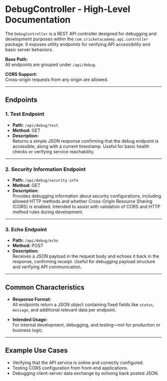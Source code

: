 # DebugController - High-Level Documentation

The `DebugController` is a REST API controller designed for debugging and development purposes within the `com.cricketacademy.api.controller` package. It exposes utility endpoints for verifying API accessibility and basic server behaviors.

**Base Path:**  
All endpoints are grouped under `/api/debug`.

**CORS Support:**  
Cross-origin requests from any origin are allowed.

---

## Endpoints

### 1. Test Endpoint
- **Path:** `/api/debug/test`
- **Method:** GET
- **Description:**  
  Returns a simple JSON response confirming that the debug endpoint is accessible, along with a current timestamp. Useful for basic health checks or verifying service reachability.

---

### 2. Security Information Endpoint
- **Path:** `/api/debug/security-info`
- **Method:** GET
- **Description:**  
  Provides debugging information about security configurations, including allowed HTTP methods and whether Cross-Origin Resource Sharing (CORS) is enabled. Intended to assist with validation of CORS and HTTP method rules during development.

---

### 3. Echo Endpoint
- **Path:** `/api/debug/echo`
- **Method:** POST
- **Description:**  
  Receives a JSON payload in the request body and echoes it back in the response, confirming receipt. Useful for debugging payload structure and verifying API communication.

---

## Common Characteristics

- **Response Format:**  
  All endpoints return a JSON object containing fixed fields like `status`, `message`, and additional relevant data per endpoint.

- **Intended Usage:**  
  For internal development, debugging, and testing—not for production or business logic.

---

## Example Use Cases

- Verifying that the API service is online and correctly configured.
- Testing CORS configuration from front-end applications.
- Debugging client-server data exchange by echoing back posted JSON.